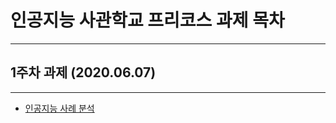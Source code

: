 인공지능 사관학교 프리코스 과제 목차
=======
***
1주차 과제 (2020.06.07)
-----------
***
* [인공지능 사례 분석](URL "https://github.com/ChanYeong-AI/GwanJu-AI-Academy-Project/blob/master/1%EC%A3%BC%EC%B0%A8%EA%B3%BC%EC%A0%9C.ipynb")

